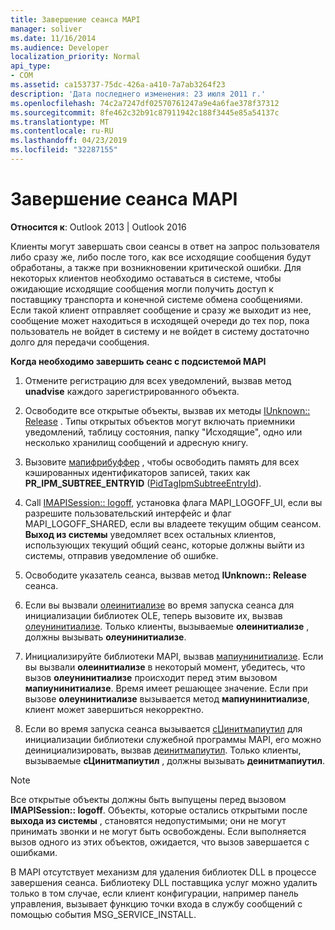 ```yaml
---
title: Завершение сеанса MAPI
manager: soliver
ms.date: 11/16/2014
ms.audience: Developer
localization_priority: Normal
api_type:
- COM
ms.assetid: ca153737-75dc-426a-a410-7a7ab3264f23
description: 'Дата последнего изменения: 23 июля 2011 г.'
ms.openlocfilehash: 74c2a7247df02570761247a9e4a6fae378f37312
ms.sourcegitcommit: 8fe462c32b91c87911942c188f3445e85a54137c
ms.translationtype: MT
ms.contentlocale: ru-RU
ms.lasthandoff: 04/23/2019
ms.locfileid: "32287155"
---
```

# <a name="ending-a-mapi-session"></a>Завершение сеанса MAPI

  
  
**Относится к**: Outlook 2013 | Outlook 2016 
  
Клиенты могут завершать свои сеансы в ответ на запрос пользователя либо сразу же, либо после того, как все исходящие сообщения будут обработаны, а также при возникновении критической ошибки. Для некоторых клиентов необходимо оставаться в системе, чтобы ожидающие исходящие сообщения могли получить доступ к поставщику транспорта и конечной системе обмена сообщениями. Если такой клиент отправляет сообщение и сразу же выходит из нее, сообщение может находиться в исходящей очереди до тех пор, пока пользователь не войдет в систему и не войдет в систему достаточно долго для передачи сообщения.
  
 **Когда необходимо завершить сеанс с подсистемой MAPI**
  
1. Отмените регистрацию для всех уведомлений, вызвав метод **unadvise** каждого зарегистрированного объекта. 
    
2. Освободите все открытые объекты, вызвав их методы [IUnknown:: Release](https://msdn.microsoft.com/library/ms682317%28VS.85%29.aspx) . Типы открытых объектов могут включать приемники уведомлений, таблицу состояния, папку "Исходящие", одно или несколько хранилищ сообщений и адресную книгу. 
    
3. Вызовите [мапифрибуффер](mapifreebuffer.md) , чтобы освободить память для всех кэшированных идентификаторов записей, таких как **PR_IPM_SUBTREE_ENTRYID** ([PidTagIpmSubtreeEntryId](pidtagipmsubtreeentryid-canonical-property.md)).
    
4. Call [IMAPISession:: logoff](imapisession-logoff.md), установка флага MAPI_LOGOFF_UI, если вы разрешите пользовательский интерфейс и флаг MAPI_LOGOFF_SHARED, если вы владеете текущим общим сеансом. **Выход из системы** уведомляет всех остальных клиентов, использующих текущий общий сеанс, которые должны выйти из системы, отправив уведомление об ошибке. 
    
5. Освободите указатель сеанса, вызвав метод **IUnknown:: Release** сеанса. 
    
6. Если вы вызвали [олеинитиализе](https://msdn.microsoft.com/library/ms690134%28v=VS.85%29.aspx) во время запуска сеанса для инициализации библиотек OLE, теперь вызовите их, вызвав [олеунинитиализе](https://msdn.microsoft.com/library/ms691326%28VS.85%29.aspx). Только клиенты, вызываемые **олеинитиализе** , должны вызывать **олеунинитиализе**. 
    
7. Инициализируйте библиотеки MAPI, вызвав [мапиунинитиализе](mapiuninitialize.md). Если вы вызвали **олеинитиализе** в некоторый момент, убедитесь, что вызов **олеунинитиализе** происходит перед этим вызовом **мапиунинитиализе**. Время имеет решающее значение. Если при вызове **олеунинитиализе** вызывается метод **мапиунинитиализе**, клиент может завершиться некорректно. 
    
8. Если во время запуска сеанса вызывается [сЦинитмапиутил](scinitmapiutil.md) для инициализации библиотеки служебной программы MAPI, его можно деинициализировать, вызвав [деинитмапиутил](deinitmapiutil.md). Только клиенты, вызываемые **сЦинитмапиутил** , должны вызывать **деинитмапиутил**.
    
> [!NOTE]
> Все открытые объекты должны быть выпущены перед вызовом **IMAPISession:: logoff**. Объекты, которые остались открытыми после **выхода из системы** , становятся недопустимыми; они не могут принимать звонки и не могут быть освобождены. Если выполняется вызов одного из этих объектов, ожидается, что вызов завершается с ошибками. 
  
 В MAPI отсутствует механизм для удаления библиотек DLL в процессе завершения сеанса. Библиотеку DLL поставщика услуг можно удалить только в том случае, если клиент конфигурации, например панель управления, вызывает функцию точки входа в службу сообщений с помощью события MSG_SERVICE_INSTALL. 
  

